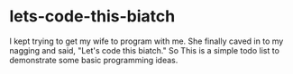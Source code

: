 # lets-code-this-biatch

I kept trying to get my wife to program with me. She finally caved in to my nagging and said, "Let's code this biatch." So This is a simple todo list to demonstrate some basic programming ideas.


